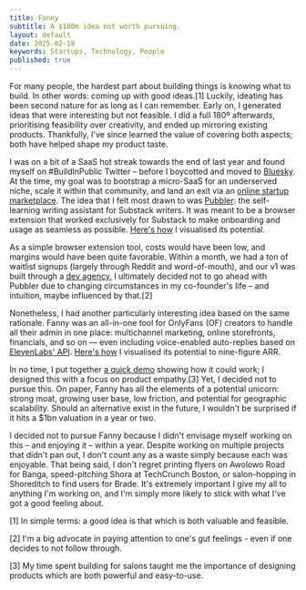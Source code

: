 ```yaml
---
title: Fanny
subtitle: A $100m idea not worth pursuing.
layout: default
date: 2025-02-10
keywords: Startups, Technology, People
published: true
---
```


For many people, the hardest part about building things is knowing what to build. In other words: coming up with good ideas.\[1\] Luckily, ideating has been second nature for as long as I can remember. Early on, I generated ideas that were interesting but not feasible. I did a full 180º afterwards, prioritising feasibility over creativity, and ended up mirroring existing products. Thankfully, I've since learned the value of covering both aspects; both have helped shape my product taste.

I was on a bit of a SaaS hot streak towards the end of last year and found myself on #BuildInPublic Twitter – before I boycotted and moved to [Bluesky](https://bsky.app). At the time, my goal was to bootstrap a micro-SaaS for an underserved niche, scale it within that community, and land an exit via an [online startup marketplace](https://acquire.com). The idea that I felt most drawn to was [Pubbler](https://pubbler.pro): the self-learning writing assistant for Substack writers. It was meant to be a browser extension that worked exclusively for Substack to make onboarding and usage as seamless as possible. [Here's how](https://www.dropbox.com/scl/fi/hj9yrkwcr7eu9tvmopdty/pubbler-case.png?rlkey=hihbg73llejz7djqkyjijd3yt&st=1ij55brx&dl=0) I visualised its potential.

As a simple browser extension tool, costs would have been low, and margins would have been quite favorable. Within a month, we had a ton of waitlist signups (largely through Reddit and word-of-mouth), and our v1 was built through a [dev agency.](https://crakoan.studio) I ultimately decided not to go ahead with Pubbler due to changing circumstances in my co-founder's life – and intuition, maybe influenced by that.\[2\]

Nonetheless, I had another particularly interesting idea based on the same rationale. Fanny was an all-in-one tool for OnlyFans (OF) creators to handle all their admin in one place: multichannel marketing, online storefronts, financials, and so on — even including voice-enabled auto-replies based on [ElevenLabs' API](https://elevenlabs.io). [Here's how](https://www.dropbox.com/scl/fi/ntsinpulzm69t0hjvse69/fanny-case.png?rlkey=oakg21rcnrzcb1kxrl3lbym1v&st=v4zx7vyb&dl=0) I visualised its potential to nine-figure ARR.

In no time, I put together [a quick demo](https://www.dropbox.com/scl/fi/i9jv3h9yxinfqhjlt6m73/fanny-demo.mov?rlkey=vf51s9ia35u2ypn45nos8eopk&st=6ul7pspp&dl=0) showing how it could work; I designed this with a focus on product empathy.\[3\] Yet, I decided not to pursue this. On paper, Fanny has all the elements of a potential unicorn: strong moat, growing user base, low friction, and potential for geographic scalability. Should an alternative exist in the future, I wouldn't be surprised if it hits a $1bn valuation in a year or two.

I decided not to pursue Fanny because I didn't envisage myself working on this – and enjoying it – within a year. Despite working on multiple projects that didn't pan out, I don't count any as a waste simply because each was enjoyable. That being said, I don't regret printing flyers on Awolowo Road for Banga, speed-pitching Shora at TechCrunch Boston, or salon-hopping in Shoreditch to find users for Brade. It's extremely important I give my all to anything I'm working on, and I'm simply more likely to stick with what I've got a good feeling about.

  
\[1\] In simple terms: a good idea is that which is both valuable and feasible. 

\[2\] I'm a big advocate in paying attention to one's gut feelings - even if one decides to not follow through.

\[3\] My time spent building for salons taught me the importance of designing products which are both powerful and easy-to-use.

